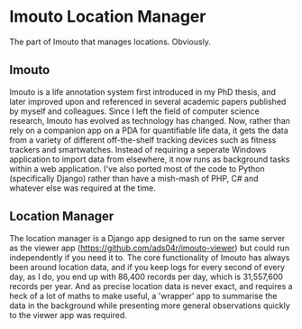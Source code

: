Imouto Location Manager
=======================

The part of Imouto that manages locations. Obviously.

Imouto
------
Imouto is a life annotation system first introduced in my PhD thesis, and
later improved upon and referenced in several academic papers published by
myself and colleagues. Since I left the field of computer science research,
Imouto has evolved as technology has changed. Now, rather than rely on
a companion app on a PDA for quantifiable life data, it gets the data from
a variety of different off-the-shelf tracking devices such as fitness
trackers and smartwatches. Instead of requiring a seperate Windows
application to import data from elsewhere, it now runs as background
tasks within a web application. I've also ported most of the code to
Python (specifically Django) rather than have a mish-mash of PHP, C# and
whatever else was required at the time.

Location Manager
----------------
The location manager is a Django app designed to run on the same server as
the viewer app (https://github.com/ads04r/imouto-viewer) but could run
independently if you need it to. The core functionality of Imouto has always
been around location data, and if you keep logs for every second of every
day, as I do, you end up with 86,400 records per day, which is 31,557,600
records per year. And as precise location data is never exact, and requires
a heck of a lot of maths to make useful, a 'wrapper' app to summarise the
data in the background while presenting more general observations quickly
to the viewer app was required.




